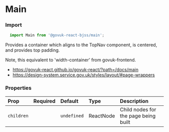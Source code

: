 Main
====

### Import
```js
  import Main from '@govuk-react-bjss/main';
```
<!-- STORY -->

Provides a container which aligns to the TopNav component, is centered, and provides top padding.

Note, this equivalent to 'width-container' from govuk-frontend.

- https://govuk-react.github.io/govuk-react/?path=/docs/main
- https://design-system.service.gov.uk/styles/layout/#page-wrappers

### Properties
Prop | Required | Default | Type | Description
:--- | :------- | :------ | :--- | :----------
 `children` |  | ```undefined``` | ReactNode | Child nodes for the page being built



